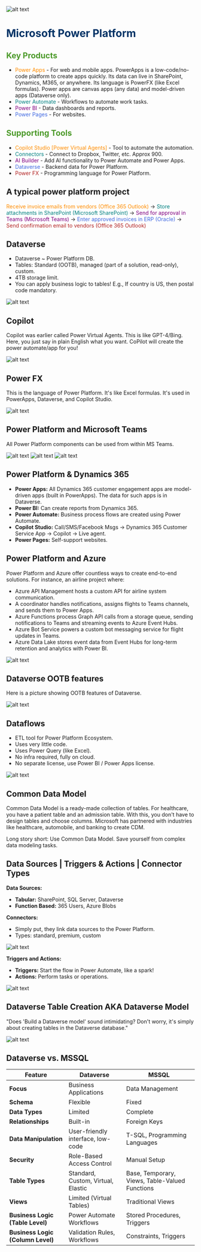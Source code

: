 
![alt text](images\image-5.png)

# <span style="color: #003366;">Microsoft Power Platform</span>

## <span style="color: #4C9A2A;">Key Products</span>

- <span style="color: #FF8C00;">Power Apps</span> - For web and mobile apps. PowerApps is a low-code/no-code platform to create apps quickly. Its data can live in SharePoint, Dynamics, M365, or anywhere. Its language is PowerFX (like Excel formulas). Power apps are canvas apps (any data) and model-driven apps (Dataverse only).
- <span style="color: #008080;">Power Automate</span> - Workflows to automate work tasks.
- <span style="color: #800080;">Power BI</span> - Data dashboards and reports.
- <span style="color: #4169E1;">Power Pages</span> - For websites.

## <span style="color: #4C9A2A;">Supporting Tools</span>

- <span style="color: #FF8C00;">Copilot Studio [Power Virtual Agents]</span> - Tool to automate the automation.
- <span style="color: #008080;">Connectors</span> - Connect to Dropbox, Twitter, etc. Approx 900.
- <span style="color: #800080;">AI Builder</span> - Add AI functionality to Power Automate and Power Apps.
- <span style="color: #4169E1;">Dataverse</span> - Backend data for Power Platform.
- <span style="color: #B22222;">Power FX</span> - Programming language for Power Platform.

## A typical power platform project

<span style="color: #FF8C00;">Receive invoice emails from vendors (Office 365 Outlook)</span> -> 
<span style="color: #008080;">Store attachments in SharePoint (Microsoft SharePoint)</span> -> 
<span style="color: #800080;">Send for approval in Teams (Microsoft Teams)</span> -> 
<span style="color: #4169E1;">Enter approved invoices in ERP (Oracle)</span> -> 
<span style="color: #B22222;">Send confirmation email to vendors (Office 365 Outlook)</span>

## Dataverse

- Dataverse ~ Power Platform DB.
- Tables: Standard (OOTB), managed (part of a solution, read-only), custom.
- 4TB storage limit.
- You can apply business logic to tables! E.g., If country is US, then postal code mandatory.

![alt text](images\image-15.png)

## Copilot

Copilot was earlier called Power Virtual Agents. This is like GPT-4/Bing. Here, you just say in plain English what you want. CoPilot will create the power automate/app for you!

![alt text](images\image-6.png)

## Power FX

This is the language of Power Platform. It's like Excel formulas. It's used in PowerApps, Dataverse, and Copilot Studio.

![alt text](images\image-9.png)

## Power Platform and Microsoft Teams

All Power Platform components can be used from within MS Teams.

![alt text](images\image-10.png)
![alt text](images\image-12.png)
![alt text](images\image-11.png)

## Power Platform & Dynamics 365

- **Power Apps:** All Dynamics 365 customer engagement apps are model-driven apps (built in PowerApps). The data for such apps is in Dataverse.
- **Power BI:** Can create reports from Dynamics 365.
- **Power Automate:** Business process flows are created using Power Automate.
- **Copilot Studio:** Call/SMS/Facebook Msgs -> Dynamics 365 Customer Service App -> Copilot -> Live agent.
- **Power Pages:** Self-support websites.

## Power Platform and Azure

Power Platform and Azure offer countless ways to create end-to-end solutions. For instance, an airline project where:

- Azure API Management hosts a custom API for airline system communication.
- A coordinator handles notifications, assigns flights to Teams channels, and sends them to Power Apps.
- Azure Functions process Graph API calls from a storage queue, sending notifications to Teams and streaming events to Azure Event Hubs.
- Azure Bot Service powers a custom bot messaging service for flight updates in Teams.
- Azure Data Lake stores event data from Event Hubs for long-term retention and analytics with Power BI.

![alt text](images\image-13.png)

## Dataverse OOTB features

Here is a picture showing OOTB features of Dataverse.

![alt text](images\image-14.png)

## Dataflows

- ETL tool for Power Platform Ecosystem.
- Uses very little code.
- Uses Power Query (like Excel).
- No infra required, fully on cloud.
- No separate license, use Power BI / Power Apps license.

![alt text](images\image-16.png)

## Common Data Model

Common Data Model is a ready-made collection of tables. For healthcare, you have a patient table and an admission table. With this, you don't have to design tables and choose columns. Microsoft has partnered with industries like healthcare, automobile, and banking to create CDM.

Long story short: Use Common Data Model. Save yourself from complex data modeling tasks.

## Data Sources | Triggers & Actions | Connector Types 

**Data Sources:** 
- **Tabular:** SharePoint, SQL Server, Dataverse
- **Function Based:** 365 Users, Azure Blobs

**Connectors:** 
- Simply put, they link data sources to the Power Platform.
- Types: standard, premium, custom

![alt text](images\connectortype.png)

**Triggers and Actions:**
- **Triggers:** Start the flow in Power Automate, like a spark!
- **Actions:** Perform tasks or operations.

![alt text](images\TriggerAndAction.gif)

## Dataverse Table Creation AKA Dataverse Model

"Does 'Build a Dataverse model' sound intimidating? Don't worry, it's simply about creating tables in the Dataverse database."

![alt text](images\CreateDataverseTable.gif)

## Dataverse vs. MSSQL

| Feature | Dataverse | MSSQL |
|---|---|---|
|**Focus** | Business Applications | Data Management |
|**Schema** | Flexible | Fixed |
|**Data Types** | Limited | Complete |
|**Relationships** | Built-in | Foreign Keys |
|**Data Manipulation** | User-friendly interface, low-code | T-SQL, Programming Languages |
|**Security** | Role-Based Access Control | Manual Setup |
|**Table Types** | Standard, Custom, Virtual, Elastic | Base, Temporary, Views, Table-Valued Functions |
|**Views** | Limited (Virtual Tables) | Traditional Views |
|**Business Logic (Table Level)** | Power Automate Workflows | Stored Procedures, Triggers |
|**Business Logic (Column Level)** | Validation Rules, Workflows | Constraints, Triggers |

